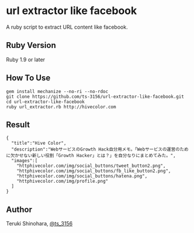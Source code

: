 # url extractor like facebook

A ruby script to extract URL content like facebook.

## Ruby Version

Ruby 1.9 or later

## How To Use

    gem install mechanize --no-ri --no-rdoc
    git clone https://github.com/ts-3156/url-extractor-like-facebook.git
    cd url-extractor-like-facebook
    ruby url_extractor.rb http://hivecolor.com

## Result

    {
      "title":"Hive Color",
      "description":"WebサービスのGrowth Hack自分用メモ。「Webサービスの運営のために欠かせない新しい役割「Growth Hacker」とは？」を自分なりにまとめてみた。",
      "images":[
        "httphivecolor.com/img/social_buttons/tweet_button2.png",
        "httphivecolor.com/img/social_buttons/fb_like_button2.png",
        "httphivecolor.com/img/social_buttons/hatena.png",
        "httphivecolor.com/img/profile.png"
      ]
    }

## Author

Teruki Shinohara, [@ts_3156](https://twitter.com/ts_3156)

